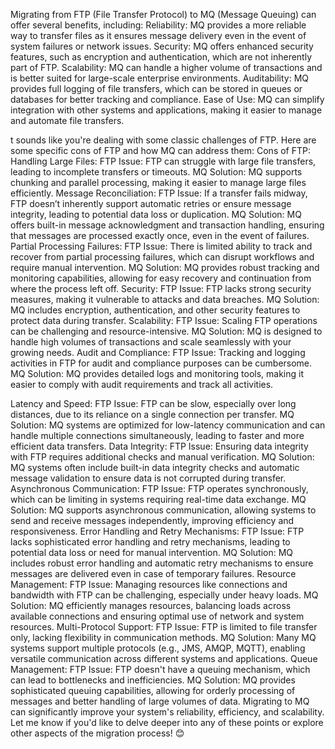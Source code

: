 Migrating from FTP (File Transfer Protocol) to MQ (Message Queuing) can offer several benefits, including:
Reliability: MQ provides a more reliable way to transfer files as it ensures message delivery even in the event of system failures or network issues.
Security: MQ offers enhanced security features, such as encryption and authentication, which are not inherently part of FTP.
Scalability: MQ can handle a higher volume of transactions and is better suited for large-scale enterprise environments.
Auditability: MQ provides full logging of file transfers, which can be stored in queues or databases for better tracking and compliance.
Ease of Use: MQ can simplify integration with other systems and applications, making it easier to manage and automate file transfers.

t sounds like you're dealing with some classic challenges of FTP. Here are some specific cons of FTP and how MQ can address them:
Cons of FTP:
Handling Large Files:
FTP Issue: FTP can struggle with large file transfers, leading to incomplete transfers or timeouts.
MQ Solution: MQ supports chunking and parallel processing, making it easier to manage large files efficiently.
Message Reconciliation:
FTP Issue: If a transfer fails midway, FTP doesn’t inherently support automatic retries or ensure message integrity, leading to potential data loss or duplication.
MQ Solution: MQ offers built-in message acknowledgment and transaction handling, ensuring that messages are processed exactly once, even in the event of failures.
Partial Processing Failures:
FTP Issue: There is limited ability to track and recover from partial processing failures, which can disrupt workflows and require manual intervention.
MQ Solution: MQ provides robust tracking and monitoring capabilities, allowing for easy recovery and continuation from where the process left off.
Security:
FTP Issue: FTP lacks strong security measures, making it vulnerable to attacks and data breaches.
MQ Solution: MQ includes encryption, authentication, and other security features to protect data during transfer.
Scalability:
FTP Issue: Scaling FTP operations can be challenging and resource-intensive.
MQ Solution: MQ is designed to handle high volumes of transactions and scale seamlessly with your growing needs.
Audit and Compliance:
FTP Issue: Tracking and logging activities in FTP for audit and compliance purposes can be cumbersome.
MQ Solution: MQ provides detailed logs and monitoring tools, making it easier to comply with audit requirements and track all activities.

Latency and Speed:
FTP Issue: FTP can be slow, especially over long distances, due to its reliance on a single connection per transfer.
MQ Solution: MQ systems are optimized for low-latency communication and can handle multiple connections simultaneously, leading to faster and more efficient data transfers.
Data Integrity:
FTP Issue: Ensuring data integrity with FTP requires additional checks and manual verification.
MQ Solution: MQ systems often include built-in data integrity checks and automatic message validation to ensure data is not corrupted during transfer.
Asynchronous Communication:
FTP Issue: FTP operates synchronously, which can be limiting in systems requiring real-time data exchange.
MQ Solution: MQ supports asynchronous communication, allowing systems to send and receive messages independently, improving efficiency and responsiveness.
Error Handling and Retry Mechanisms:
FTP Issue: FTP lacks sophisticated error handling and retry mechanisms, leading to potential data loss or need for manual intervention.
MQ Solution: MQ includes robust error handling and automatic retry mechanisms to ensure messages are delivered even in case of temporary failures.
Resource Management:
FTP Issue: Managing resources like connections and bandwidth with FTP can be challenging, especially under heavy loads.
MQ Solution: MQ efficiently manages resources, balancing loads across available connections and ensuring optimal use of network and system resources.
Multi-Protocol Support:
FTP Issue: FTP is limited to file transfer only, lacking flexibility in communication methods.
MQ Solution: Many MQ systems support multiple protocols (e.g., JMS, AMQP, MQTT), enabling versatile communication across different systems and applications.
Queue Management:
FTP Issue: FTP doesn't have a queuing mechanism, which can lead to bottlenecks and inefficiencies.
MQ Solution: MQ provides sophisticated queuing capabilities, allowing for orderly processing of messages and better handling of large volumes of data.
Migrating to MQ can significantly improve your system's reliability, efficiency, and scalability. Let me know if you'd like to delve deeper into any of these points or explore other aspects of the migration process! 😊